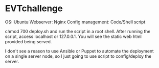# EVTchallenge

OS: Ubuntu
Webserver: Nginx
Config management: Code/Shell script

chmod 700 deploy.sh and run the script in a root shell.
After running the script, access localhost or 127.0.0.1. You will see the static web html provided being served.

I don't see a reason to use Ansible or Puppet to automate the deployment on a single server node, so I just going to use script to config/deploy the server.

